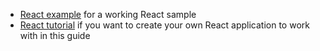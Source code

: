 * [React example](https://github.com/okta/samples-js-react/tree/master/okta-hosted-login) for a working React sample
* [React tutorial](https://reactjs.org/tutorial/tutorial.html) if you want to create your own React application to work with in this guide